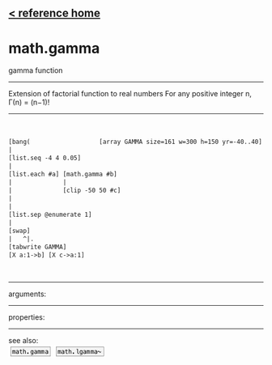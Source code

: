 [< reference home](ceammc_lib.html)
---

# math.gamma


gamma function

---

Extension of factorial function to real numbers
For any positive integer n, Γ(n) = (n−1)!
<br>


---


```


[bang(                   [array GAMMA size=161 w=300 h=150 yr=-40..40]
|
[list.seq -4 4 0.05]
|
[list.each #a] [math.gamma #b]
|              |
|              [clip -50 50 #c]
|
|
[list.sep @enumerate 1]
|
[swap]
|   ^|.
[tabwrite GAMMA]
[X a:1->b] [X c->a:1]

            
```

---
arguments:


---
properties:


---
see also:<br>
[![math.gamma](img/object_math.gamma.png)](math.gamma.html)
[![math.lgamma~](img/object_math.lgamma~.png)](math.lgamma~.html)
